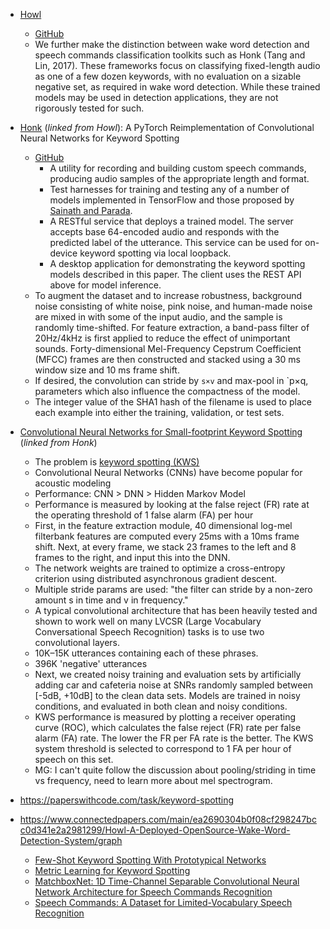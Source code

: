 - [Howl](https://www.aclweb.org/anthology/2020.nlposs-1.9.pdf)
  - [GitHub](https://github.com/castorini/howl)
  - We further make the distinction between wake word detection and speech commands classification toolkits such as Honk (Tang and Lin, 2017). These frameworks focus on classifying fixed-length audio as one of a few dozen keywords, with no evaluation on a sizable negative set, as required in wake word detection. While these trained models may be used in detection applications, they are not rigorously tested for such.
- [Honk](https://arxiv.org/pdf/1710.06554.pdf) (_linked from Howl_): A PyTorch Reimplementation of Convolutional Neural Networks for Keyword Spotting
  - [GitHub](https://github.com/castorini/honk)
    - A utility for recording and building custom speech commands, producing audio samples of the appropriate length and format.
    - Test harnesses for training and testing any of a number of models implemented in TensorFlow and those proposed by [Sainath and Parada][1].
    - A RESTful service that deploys a trained model. The server accepts base 64-encoded audio and responds with the predicted label of the utterance. This service can be used for on-device keyword spotting via local loopback.
    - A desktop application for demonstrating the keyword spotting models described in this paper. The client uses the REST API above for model inference.
  - To augment the dataset and to increase robustness, background noise consisting of white noise, pink noise, and human-made noise are mixed in with some of the input audio, and the sample is randomly time-shifted. For feature extraction, a band-pass filter of 20Hz/4kHz is first applied to reduce the effect of unimportant sounds. Forty-dimensional Mel-Frequency Cepstrum Coefficient (MFCC) frames are then constructed and stacked using a 30 ms window size and 10 ms frame shift.
  - If desired, the convolution can stride by `s×v` and max-pool in `p×q, parameters which also influence the compactness of the model.
  - The integer value of the SHA1 hash of the filename is used to place each example into either the training, validation, or test sets.
- [Convolutional Neural Networks for Small-footprint Keyword Spotting][1] (_linked from Honk_)
  - The problem is [keyword spotting (KWS)](https://en.wikipedia.org/wiki/Keyword_spotting)
  - Convolutional Neural Networks (CNNs) have become popular for acoustic modeling
  - Performance: CNN > DNN > Hidden Markov Model
  - Performance is measured by looking at the false reject (FR) rate at the operating
    threshold of 1 false alarm (FA) per hour
  - First, in the feature extraction module, 40 dimensional log-mel filterbank features are computed every 25ms with a 10ms frame shift. Next, at every frame, we stack 23 frames to the left and 8 frames to the right, and input this into the DNN.
  - The network weights are trained to optimize a cross-entropy criterion using distributed asynchronous gradient descent.
  - Multiple stride params are used: "the filter can stride by a non-zero amount s in time and v in frequency."
  - A typical convolutional architecture that has been heavily tested and shown to work well on many LVCSR (Large Vocabulary Conversational Speech Recognition) tasks is to use two convolutional layers.
  - 10K–15K utterances containing each of these phrases.
  - 396K 'negative' utterances
  - Next, we created noisy training and evaluation sets by artificially adding car and cafeteria noise at SNRs randomly sampled between [-5dB, +10dB] to the clean data sets. Models are trained in noisy conditions, and evaluated in both clean and noisy conditions.
  - KWS performance is measured by plotting a receiver operating curve (ROC), which calculates the false reject (FR) rate per false alarm (FA) rate. The lower the FR per FA rate is the better. The KWS system threshold is selected to correspond to 1 FA per hour of speech on this set.
  - MG: I can't quite follow the discussion about pooling/striding in time vs frequency, need to learn more about mel spectrogram.
- https://paperswithcode.com/task/keyword-spotting

- https://www.connectedpapers.com/main/ea2690304b0f08cf298247bcc0d341e2a2981299/Howl-A-Deployed-OpenSource-Wake-Word-Detection-System/graph
  - [Few-Shot Keyword Spotting With Prototypical Networks](https://arxiv.org/pdf/2007.14463.pdf)
  - [Metric Learning for Keyword Spotting](https://arxiv.org/pdf/2005.08776.pdf)
  - [MatchboxNet: 1D Time-Channel Separable Convolutional Neural Network Architecture for Speech Commands Recognition](https://arxiv.org/pdf/2004.08531.pdf)
  - [Speech Commands: A Dataset for Limited-Vocabulary Speech Recognition](https://arxiv.org/pdf/1804.03209.pdf)

[1]: https://static.googleusercontent.com/media/research.google.com/en//pubs/archive/43969.pdf
